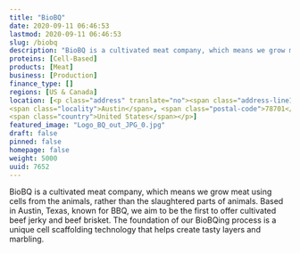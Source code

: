 ```yaml
---
title: "BioBQ"
date: 2020-09-11 06:46:53
lastmod: 2020-09-11 06:46:53
slug: /biobq
description: "BioBQ is a cultivated meat company, which means we grow meat using cells from the animals, rather than the slaughtered parts of animals.  Based in Austin, Texas, known for BBQ, we aim to be the first to offer cultivated beef jerky and beef brisket.  The foundation of our BioBQing process is a unique cell scaffolding technology that helps create tasty layers and marbling."
proteins: [Cell-Based]
products: [Meat]
business: [Production]
finance_type: []
regions: [US & Canada]
location: [<p class="address" translate="no"><span class="address-line1">Congress Avenue</span><br>
<span class="locality">Austin</span>, <span class="postal-code">78701</span><br>
<span class="country">United States</span></p>]
featured_image: "Logo_BQ_out_JPG_0.jpg"
draft: false
pinned: false
homepage: false
weight: 5000
uuid: 7652
---
```

<p>BioBQ is a cultivated meat company, which means we grow meat using cells from the animals, rather than the slaughtered parts of animals.  Based in Austin, Texas, known for BBQ, we aim to be the first to offer cultivated beef jerky and beef brisket.  The foundation of our BioBQing process is a unique cell scaffolding technology that helps create tasty layers and marbling.</p>
